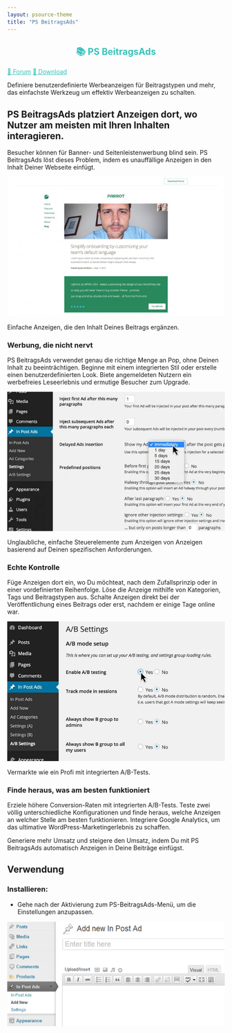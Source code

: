 ```yaml
---
layout: psource-theme
title: "PS BeitragsAds"
---
```


<h2 align="center" style="color:#38c2bb;">📚 PS BeitragsAds</h2>

<div class="menu">
  <a href="https://github.com/cp-psource/e-newsletter/discussions" style="color:#38c2bb;">💬 Forum</a>
  <a href="https://github.com/cp-psource/e-newsletter/releases" style="color:#38c2bb;">📝 Download</a>
</div>

Definiere benutzerdefinierte Werbeanzeigen für Beitragstypen und mehr, das einfachste Werkzeug um effektiv Werbeanzeigen zu schalten.

## PS BeitragsAds platziert Anzeigen dort, wo Nutzer am meisten mit Ihren Inhalten interagieren.

Besucher können für Banner- und Seitenleistenwerbung blind sein. PS BeitragsAds löst dieses Problem, indem es unauffällige Anzeigen in den Inhalt Deiner Webseite einfügt.

![Einfache Anzeigen, die mit Deinen Inhalten harmonieren.](assets/images/inpostad-700x447.jpg)

  Einfache Anzeigen, die den Inhalt Deines Beitrags ergänzen.

### Werbung, die nicht nervt

PS BeitragsAds verwendet genau die richtige Menge an Pop, ohne Deinen Inhalt zu beeinträchtigen. Beginne mit einem integrierten Stil oder erstelle einen benutzerdefinierten Look. Biete angemeldeten Nutzern ein werbefreies Leseerlebnis und ermutige Besucher zum Upgrade.

![Unglaubliche, einfache Steuerelemente für die Anzeige von Anzeigen basierend auf Deinen spezifischen Anforderungen. ](assets/images/display-settings-735x470-700x447.jpg)

  Unglaubliche, einfache Steuerelemente zum Anzeigen von Anzeigen basierend auf Deinen spezifischen Anforderungen.

### Echte Kontrolle

Füge Anzeigen dort ein, wo Du möchteat, nach dem Zufallsprinzip oder in einer vordefinierten Reihenfolge. Löse die Anzeige mithilfe von Kategorien, Tags und Beitragstypen aus. Schalte Anzeigen direkt bei der Veröffentlichung eines Beitrags oder erst, nachdem er einige Tage online war.

![Vermarkte wie ein Profi mit integrierten A/B-Tests.](assets/images/A-B-testing-735x470.jpg)

  Vermarkte wie ein Profi mit integrierten A/B-Tests.

### Finde heraus, was am besten funktioniert

Erziele höhere Conversion-Raten mit integrierten A/B-Tests. Teste zwei völlig unterschiedliche Konfigurationen und finde heraus, welche Anzeigen an welcher Stelle am besten funktionieren. Integriere Google Analytics, um das ultimative WordPress-Marketingerlebnis zu schaffen.

Generiere mehr Umsatz und steigere den Umsatz, indem Du mit PS BeitragsAds automatisch Anzeigen in Deine Beiträge einfügst.

## Verwendung


### **Installieren:**

- Gehe nach der Aktivierung zum PS-BeitragsAds-Menü, um die Einstellungen anzupassen.

![PS BeitragsAds-Einstellungen](assets/images/inpost-add-new.jpg)

